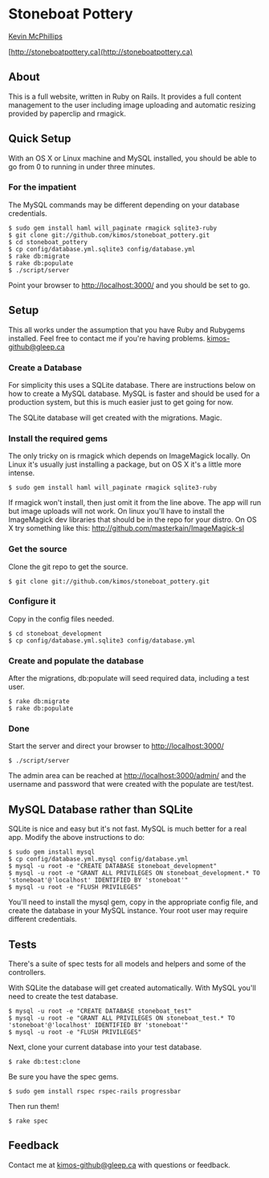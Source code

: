 # Stoneboat Pottery

[Kevin McPhillips](mailto:kimos-github@gleep.ca)

[http://stoneboatpottery.ca](http://stoneboatpottery.ca)


## About

This is a full website, written in Ruby on Rails. It provides a full content management to the user including image uploading and automatic resizing provided by paperclip and rmagick. 


## Quick Setup

With an OS X or Linux machine and MySQL installed, you should be able to go from 0 to running in under three minutes. 

### For the impatient

The MySQL commands may be different depending on your database credentials.

    $ sudo gem install haml will_paginate rmagick sqlite3-ruby
    $ git clone git://github.com/kimos/stoneboat_pottery.git
    $ cd stoneboat_pottery
    $ cp config/database.yml.sqlite3 config/database.yml
    $ rake db:migrate
    $ rake db:populate
    $ ./script/server

Point your browser to [http://localhost:3000/](http://localhost:3000/) and you should be set to go.


## Setup

This all works under the assumption that you have Ruby and Rubygems installed. 
Feel free to contact me if you're having problems. [kimos-github@gleep.ca](mailto:kimos-github@gleep.ca)


### Create a Database

For simplicity this uses a SQLite database. There are instructions below on how to create a MySQL database. MySQL is faster and should be used for a production system, but this is much easier just to get going for now.

The SQLite database will get created with the migrations. Magic.


### Install the required gems

The only tricky on is rmagick which depends on ImageMagick locally. On Linux it's usually just installing a package, but on OS X it's a little more intense.  

    $ sudo gem install haml will_paginate rmagick sqlite3-ruby

If rmagick won't install, then just omit it from the line above. The app will run but image uploads will not work. On linux you'll have to install the ImageMagick dev libraries that should be in the repo for your distro. On OS X try something like this:  http://github.com/masterkain/ImageMagick-sl


### Get the source

Clone the git repo to get the source.

    $ git clone git://github.com/kimos/stoneboat_pottery.git


### Configure it

Copy in the config files needed.

    $ cd stoneboat_development
    $ cp config/database.yml.sqlite3 config/database.yml


### Create and populate the database

After the migrations, db:populate will seed required data, including a test user.

    $ rake db:migrate
    $ rake db:populate


### Done

Start the server and direct your browser to [http://localhost:3000/](http://localhost:3000/)

    $ ./script/server

The admin area can be reached at [http://localhost:3000/admin/](http://localhost:3000/admin/) and the username and password that were created with the populate are test/test.


## MySQL Database rather than SQLite

SQLite is nice and easy but it's not fast. MySQL is much better for a real app. Modify the above instructions to do:

    $ sudo gem install mysql
    $ cp config/database.yml.mysql config/database.yml
    $ mysql -u root -e "CREATE DATABASE stoneboat_development"
    $ mysql -u root -e "GRANT ALL PRIVILEGES ON stoneboat_development.* TO 'stoneboat'@'localhost' IDENTIFIED BY 'stoneboat'"
    $ mysql -u root -e "FLUSH PRIVILEGES"

You'll need to install the mysql gem, copy in the appropriate config file, and create the database in your MySQL instance. Your root user may require different credentials.


## Tests

There's a suite of spec tests for all models and helpers and some of the controllers. 

With SQLite the database will get created automatically. With MySQL you'll need to create the test database.

    $ mysql -u root -e "CREATE DATABASE stoneboat_test"
    $ mysql -u root -e "GRANT ALL PRIVILEGES ON stoneboat_test.* TO 'stoneboat'@'localhost' IDENTIFIED BY 'stoneboat'"
    $ mysql -u root -e "FLUSH PRIVILEGES"

Next, clone your current database into your test database.

    $ rake db:test:clone

Be sure you have the spec gems.

    $ sudo gem install rspec rspec-rails progressbar

Then run them!

    $ rake spec


## Feedback

Contact me at [kimos-github@gleep.ca](mailto:kimos-github@gleep.ca) with questions or feedback.

